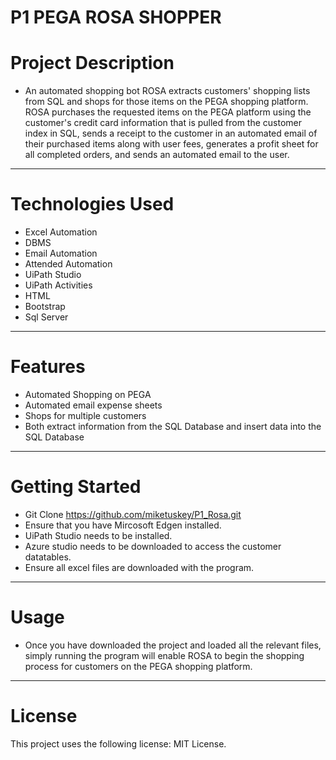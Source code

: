 # P1 PEGA ROSA SHOPPER

# Project Description 
- An automated shopping bot ROSA extracts customers' shopping lists from SQL and shops for those items on the PEGA shopping platform. ROSA purchases the requested items on the PEGA platform using the customer's credit card information that is pulled from the customer index in SQL, sends a receipt to the customer in an automated email of their purchased items along with user fees, generates a profit sheet for all completed orders, and sends an automated email to the user. 

---

# Technologies Used
- Excel Automation 
- DBMS
- Email Automation 
- Attended Automation 
- UiPath Studio 
- UiPath Activities 
- HTML 
- Bootstrap
- Sql Server
---

# Features 
- Automated Shopping on PEGA
- Automated email expense sheets 
- Shops for multiple customers 
- Both extract information from the SQL Database and insert data into the SQL Database 
---

# Getting Started 
- Git Clone https://github.com/miketuskey/P1_Rosa.git
- Ensure that you have Mircosoft Edgen installed.
- UiPath Studio needs to be installed.
- Azure studio needs to be downloaded to access the customer datatables.
- Ensure all excel files are downloaded with the program. 
---

# Usage 
 - Once you have downloaded the project and loaded all the relevant files, simply running the program will enable ROSA to begin the shopping process for customers on the PEGA shopping platform. 
---

# License 
This project uses the following license: MIT License.